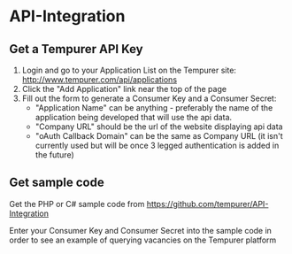 API-Integration
===============


Get a Tempurer API Key
----------------------

1. Login and go to your Application List on the Tempurer site: http://www.tempurer.com/api/applications
2. Click the "Add Application" link near the top of the page
3. Fill out the form to generate a Consumer Key and a Consumer Secret:
   - "Application Name" can be anything - preferably the name of the application being developed that will use the api data.
   - "Company URL" should be the url of the website displaying api data
   - "oAuth Callback Domain" can be the same as Company URL (it isn't currently used but will be once 3 legged authentication is added in the future)


Get sample code
---------------

Get the PHP or C# sample code from https://github.com/tempurer/API-Integration

Enter your Consumer Key and Consumer Secret into the sample code in order to see an example of querying vacancies on the Tempurer platform


